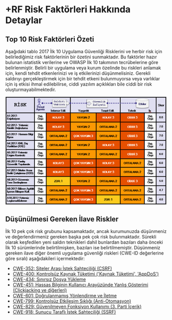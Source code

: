 # +RF Risk Faktörleri Hakkında Detaylar

## Top 10 Risk Faktörleri Özeti

Aşağıdaki tablo 2017 İlk 10 Uygulama Güvenliği Risklerini ve herbir risk için belirlediğimiz risk faktörlerinin bir özetini sunmaktadır. Bu faktörler hazır bulunan istatistik verilerine ve OWASP İlk 10 takımının tecrübelerine göre belirlenmiştir. Belirli bir uygulama veya kurum özelinde bu riskleri anlamak için, kendi tehdit etkenlerinizi ve iş etkilerinizi düşünmelisiniz. Gerekli saldırıyı gerçekleştirmek için bir tehdit etkeni bulunmuyorsa veya varlıklar için iş etkisi ihmal edilebilirse, ciddi yazılım açıklıkları bile ciddi bir risk oluşturmayabilmektedir.

![Risk Faktörleri Tablosu](images/0xc1-risk-factor-table.png)

## Düşünülmesi Gereken İlave Riskler

İlk 10 pek çok risk grubunu kapsamaktadır, ancak kurumunuzda düşünmeniz ve değerlendirmeniz gereken başka pek çok risk bulunmaktadır. Sürekli olarak keşfedilen yeni saldırı teknikleri dahil bunlardan bazıları daha önceki İlk 10 sürümlerinde belirtilmişken, bazıları ise belirtilmemiştir. Düşünmeniz gereken ilave diğer önemli uygulama güvenliği riskleri (CWE-ID değerlerine göre sıralı) aşağıdakileri içermektedir:

- [CWE-352: Siteler Arası İstek Sahteciliği (CSRF)](https://cwe.mitre.org/data/definitions/352.html)
- [CWE-400: Kontrolsüz Kaynak Tüketimi ('Kaynak Tüketimi', 'AppDoS')](https://cwe.mitre.org/data/definitions/400.html)
- [CWE-434: Sınırsız Dosya Yükleme](https://cwe.mitre.org/data/definitions/434.html)
- [CWE-451: Hassas Bilginin Kullanıcı Arayüzünde Yanlış Gösterimi (Clickjacking ve diğerleri)](https://cwe.mitre.org/data/definitions/451.html)
- [CWE-601: Doğrulanmamış Yönlendirme ve İletme](https://cwe.mitre.org/data/definitions/601.html)
- [CWE-799: Kontrolsüz Etkileşim Sıklığı (Anti-Otomasyon)](https://cwe.mitre.org/data/definitions/799.html)
- [CWE-829: Güvenilmeyen Fonksiyon Kullanımı (3. Parti İçerik)](https://cwe.mitre.org/data/definitions/829.html)
- [CWE-918: Sunucu Taraflı İstek Sahteciliği (SSRF)](https://cwe.mitre.org/data/definitions/918.html)

